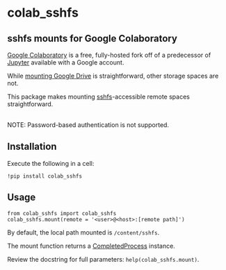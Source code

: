 # colab_sshfs

## sshfs mounts for Google Colaboratory

[Google Colaboratory](http://research.google.com/colaboratory) is a free, fully-hosted fork off of a predecessor of [Jupyter](http://jupyter.org) available with a Google account.

While [mounting Google Drive](https://colab.research.google.com/notebooks/io.ipynb#scrollTo=Mounting_Google_Drive_locally) is straightforward, other storage spaces are not.

This package makes mounting [sshfs](https://github.com/libfuse/sshfs)-accessible remote spaces straightforward.

<br>
NOTE: Password-based authentication is not supported.

## Installation

Execute the following in a cell:

    !pip install colab_sshfs

## Usage

    from colab_sshfs import colab_sshfs
    colab_sshfs.mount(remote = '<user>@<host>:[remote path]')

By default, the local path mounted is `/content/sshfs`.

The mount function returns a [CompletedProcess](https://docs.python.org/3/library/subprocess.html#subprocess.CompletedProcess) instance.

Review the docstring for full parameters: `help(colab_sshfs.mount)`.
